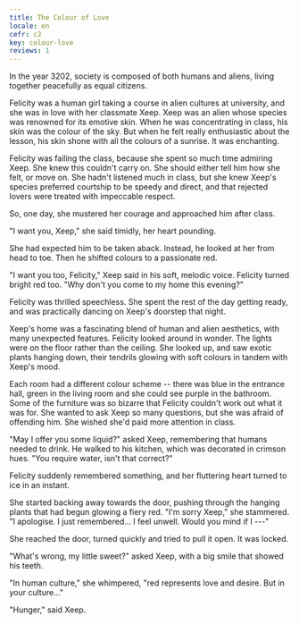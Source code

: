 ```yaml
---
title: The Colour of Love
locale: en
cefr: c2
key: colour-love
reviews: 1
---
```


In the year 3202, society is composed of both humans and aliens, living together peacefully as equal citizens.

Felicity was a human girl taking a course in alien cultures at university, and she was in love with her classmate Xeep. Xeep was an alien whose species was renowned for its emotive skin. When he was concentrating in class, his skin was the colour of the sky. But when he felt really enthusiastic about the lesson, his skin shone with all the colours of a sunrise. It was enchanting.

Felicity was failing the class, because she spent so much time admiring Xeep. She knew this couldn't carry on. She should either tell him how she felt, or move on. She hadn't listened much in class, but she knew Xeep's species preferred courtship to be speedy and direct, and that rejected lovers were treated with impeccable respect.

So, one day, she mustered her courage and approached him after class.

"I want you, Xeep," she said timidly, her heart pounding.

She had expected him to be taken aback. Instead, he looked at her from head to toe. Then he shifted colours to a passionate red.

"I want you too, Felicity," Xeep said in his soft, melodic voice. Felicity turned bright red too. "Why don't you come to my home this evening?"

Felicity was thrilled speechless. She spent the rest of the day getting ready, and was practically dancing on Xeep's doorstep that night.

Xeep's home was a fascinating blend of human and alien aesthetics, with many unexpected features. Felicity looked around in wonder. The lights were on the floor rather than the ceiling. She looked up, and saw exotic plants hanging down, their tendrils glowing with soft colours in tandem with Xeep's mood.

Each room had a different colour scheme -- there was blue in the entrance hall, green in the living room and she could see purple in the bathroom. Some of the furniture was so bizarre that Felicity couldn't work out what it was for. She wanted to ask Xeep so many questions, but she was afraid of offending him. She wished she'd paid more attention in class.

"May I offer you some liquid?" asked Xeep, remembering that humans needed to drink. He walked to his kitchen, which was decorated in crimson hues. "You require water, isn't that correct?"

Felicity suddenly remembered something, and her fluttering heart turned to ice in an instant.

She started backing away towards the door, pushing through the hanging plants that had begun glowing a fiery red. "I'm sorry Xeep," she stammered. "I apologise. I just remembered... I feel unwell. Would you mind if I ---"

She reached the door, turned quickly and tried to pull it open. It was locked.

"What's wrong, my little sweet?" asked Xeep, with a big smile that showed his teeth.

"In human culture," she whimpered, "red represents love and desire. But in your culture..."

"Hunger," said Xeep.